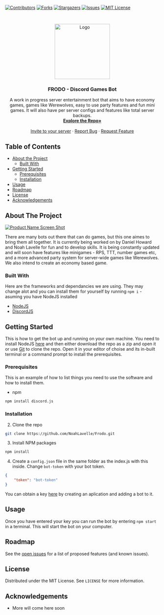 
<!--
*** Thanks for checking out this README Template. If you have a suggestion that would
*** make this better, please fork the repo and create a pull request or simply open
*** an issue with the tag "enhancement".
*** Thanks again! Now go create something AMAZING! :D
-->





<!-- PROJECT SHIELDS -->
<!--
*** I'm using markdown "reference style" links for readability.
*** Reference links are enclosed in brackets [ ] instead of parentheses ( ).
*** See the bottom of this document for the declaration of the reference variables
*** for contributors-url, forks-url, etc. This is an optional, concise syntax you may use.
*** https://www.markdownguide.org/basic-syntax/#reference-style-links
-->
[![Contributors][contributors-shield]][contributors-url]
[![Forks][forks-shield]][forks-url]
[![Stargazers][stars-shield]][stars-url]
[![Issues][issues-shield]][issues-url]
[![MIT License][license-shield]][license-url]

<!-- PROJECT LOGO -->
<br />
<p align="center">
  <a href="https://github.com/NoahLavelle/Frodo">
    <img src="https://i.imgur.com/isGWJ9E.jpg" alt="Logo" width="180" height="180">
  </a>

  <h3 align="center">FRODO - Discord Games Bot</h3>

  <p align="center">
    A work in progress server entertainment bot that aims to have economy games, games like Werewolves, easy to use party features and fun mini games. It will also have per server configs and features like total server backups. 
    <br />
    <a href="https://github.com/NoahLavelle/Frodo"><strong>Explore the Repo»</strong></a>
    <br />
    <br />
    <a href="https://discord.com/api/oauth2/authorize?client_id=737984800689750090&permissions=8&scope=bot">Invite to your server</a>
    ·
    <a href="https://github.com/NoahLavelle/Frodo/issues">Report Bug</a>
    ·
    <a href="https://github.com/NoahLavelle/Frodo/issues">Request Feature</a>
  </p>
</p>



<!-- TABLE OF CONTENTS -->
## Table of Contents

* [About the Project](#about-the-project)
  * [Built With](#built-with)
* [Getting Started](#getting-started)
  * [Prerequisites](#prerequisites)
  * [Installation](#installation)
* [Usage](#usage)
* [Roadmap](#roadmap)
* [License](#license)
* [Acknowledgements](#acknowledgements)



<!-- ABOUT THE PROJECT -->
## About The Project

[![Product Name Screen Shot][product-screenshot]](https://example.com)

There are many bots out there that can do games, but this one aimes to bring them all together. It is currently being worked on by Daniel Howard and Noah Lavelle for fun and to develop skills. It is being constantly updated and will soon have features like minigames - RPS, TTT, number games etc, and a more advanced party system for server-wide games like Werewolves. We also intend to create an economy based game.

### Built With
Here are the frameworks and dependancies we are using. They may change alot and you can install them for yourself by running ``npm i`` - asuming you have NodeJS installed
* [NodeJS](https://nodejs.org/en/)
* [DiscordJS](https://discord.js.org/#/)



<!-- GETTING STARTED -->
## Getting Started

This is how to get the bot up and running on your own machine. You need to install NodeJS [here](https://nodejs.org/en/) and then either download the repo as a zip and open it or use [Git](https://git-scm.com/) to clone the repo. Open it in your editor of choise and its in-built terminal or a command prompt to install the prerequisites.

### Prerequisites

This is an example of how to list things you need to use the software and how to install them.
* npm
```sh
npm install discord.js
```

### Installation

2. Clone the repo
```sh
git clone https://github.com/NoahLavelle/Frodo.git
```
3. Install NPM packages
```sh
npm install
```
4. Create a `config.json` file in the same folder as the index.js with this inside. Change `bot-token` with your bot token.
```JSON
{
	"token": "bot-token"
}
```
You can obtain a key [here](https://discord.com/developers/applications) by creating an aplication and adding a bot to it.



<!-- USAGE EXAMPLES -->
## Usage

Once you have entered your key you can run the bot by entering ``npm start`` in a terminal. This will start the bot on your computer.


<!-- ROADMAP -->
## Roadmap

See the [open issues](https://github.com/NoahLavelle/Frodo/issues) for a list of proposed features (and known issues).

<!-- LICENSE -->
## License

Distributed under the MIT License. See `LICENSE` for more information.

<!-- ACKNOWLEDGEMENTS -->
## Acknowledgements
* More will come here soon





<!-- MARKDOWN LINKS & IMAGES -->
<!-- https://www.markdownguide.org/basic-syntax/#reference-style-links -->
[contributors-shield]: https://img.shields.io/github/contributors/NoahLavelle/Frodo.svg?style=flat-square
[contributors-url]: https://github.com/NoahLavelle/Frodo/graphs/contributors
[forks-shield]: https://img.shields.io/github/forks/NoahLavelle/Frodo.svg?style=flat-square
[forks-url]: https://github.com/NoahLavelle/Frodo/network/members
[stars-shield]: https://img.shields.io/github/stars/NoahLavelle/Frodo.svg?style=flat-square
[stars-url]: https://github.com/NoahLavelle/Frodo/stargazers
[issues-shield]: https://img.shields.io/github/issues/NoahLavelle/Frodo.svg?style=flat-square
[issues-url]: https://github.com/NoahLavelle/Frodo/issues
[license-shield]: https://img.shields.io/github/license/NoahLavelle/Frodo.svg?style=flat-square
[license-url]: https://github.com/NoahLavelle/Frodo/blob/master/LICENSE.txt
[product-screenshot]: images/screenshot.png
